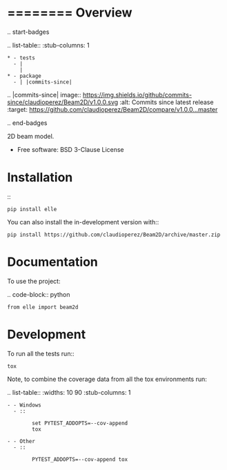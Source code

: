 ========
Overview
========

.. start-badges

.. list-table::
    :stub-columns: 1

    * - tests
      - |
        |
    * - package
      - | |commits-since|

.. |commits-since| image:: https://img.shields.io/github/commits-since/claudioperez/Beam2D/v1.0.0.svg
    :alt: Commits since latest release
    :target: https://github.com/claudioperez/Beam2D/compare/v1.0.0...master



.. end-badges

2D beam model.

* Free software: BSD 3-Clause License

Installation
============

::

    pip install elle

You can also install the in-development version with::

    pip install https://github.com/claudioperez/Beam2D/archive/master.zip


Documentation
=============


To use the project:

.. code-block:: python

    from elle import beam2d


Development
===========

To run all the tests run::

    tox

Note, to combine the coverage data from all the tox environments run:

.. list-table::
    :widths: 10 90
    :stub-columns: 1

    - - Windows
      - ::

            set PYTEST_ADDOPTS=--cov-append
            tox

    - - Other
      - ::

            PYTEST_ADDOPTS=--cov-append tox
